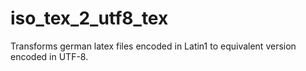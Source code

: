 iso_tex_2_utf8_tex
==================

Transforms german latex files encoded in Latin1 to equivalent version encoded in UTF-8. 
